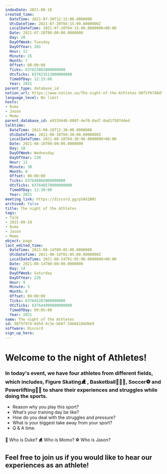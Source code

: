 ```yaml
---
indexDate: 2021-08-18
created_time:
  DateTime: 2021-07-20T12:15:00.0000000
  UtcDateTime: 2021-07-20T04:15:00.0000000Z
  LocalDateTime: 2021-07-20T04:15:00.0000000+00:00
  Date: 2021-07-20T00:00:00.0000000
  Day: 20
  DayOfWeek: Tuesday
  DayOfYear: 201
  Hour: 12
  Minute: 15
  Month: 7
  Offset: 08:00:00
  Ticks: 637623801000000000
  UtcTicks: 637623513000000000
  TimeOfDay: 12:15:00
  Year: 2021
parent_type: database_id
notion_url: https://www.notion.so/The-night-of-the-Athletes-98f5f9748d5d4c3eb68734b0410ddbb9
language_level: No limit
hosts:
- Duke
- Jason
- Momo
parent_database_id: e9339446-880f-4ef0-8ad7-8ad1f507dded
talktime:
  DateTime: 2021-08-18T12:30:00.0000000
  UtcDateTime: 2021-08-18T04:30:00.0000000Z
  LocalDateTime: 2021-08-18T04:30:00.0000000+00:00
  Date: 2021-08-18T00:00:00.0000000
  Day: 18
  DayOfWeek: Wednesday
  DayOfYear: 230
  Hour: 12
  Minute: 30
  Month: 8
  Offset: 08:00:00
  Ticks: 637648866000000000
  UtcTicks: 637648578000000000
  TimeOfDay: 12:30:00
  Year: 2021
meeting_link: https://discord.gg/pSAXZARt
archived: false
title: The night of the Athletes
tags:
- Talk
- 2021-08-18
- Duke
- Jason
- Momo
object: page
last_edited_time:
  DateTime: 2021-08-14T09:05:00.0000000
  UtcDateTime: 2021-08-14T01:05:00.0000000Z
  LocalDateTime: 2021-08-14T01:05:00.0000000+00:00
  Date: 2021-08-14T00:00:00.0000000
  Day: 14
  DayOfWeek: Saturday
  DayOfYear: 226
  Hour: 9
  Minute: 5
  Month: 8
  Offset: 08:00:00
  Ticks: 637645287000000000
  UtcTicks: 637644999000000000
  TimeOfDay: 09:05:00
  Year: 2021
name: The night of the Athletes
id: 98f5f974-8d5d-4c3e-b687-34b0410ddbb9
software: Discord
sign_up_here: 
---
```


#                     Welcome to the night of Athletes!



### In today's event, we have four athletes from different fields, which includes, Figure Skating⛸️ , Basketball⛹🏻‍♀️, Soccer⚽ and Powerlifting🏋🏽 to share their experiences and struggles while doing the sports. 
 
   - Reason why you play this sport?
   - What’s your training day be like?
   - How do you deal with the struggles and pressure?
   - What is your biggest take away from your sport?
   - Q & A time. 

👑 Who is Duke?
⛸️ Who is Momo?
⚽ Who is Jason?


## Feel free to join us if you would like to hear our experiences as an athlete!



